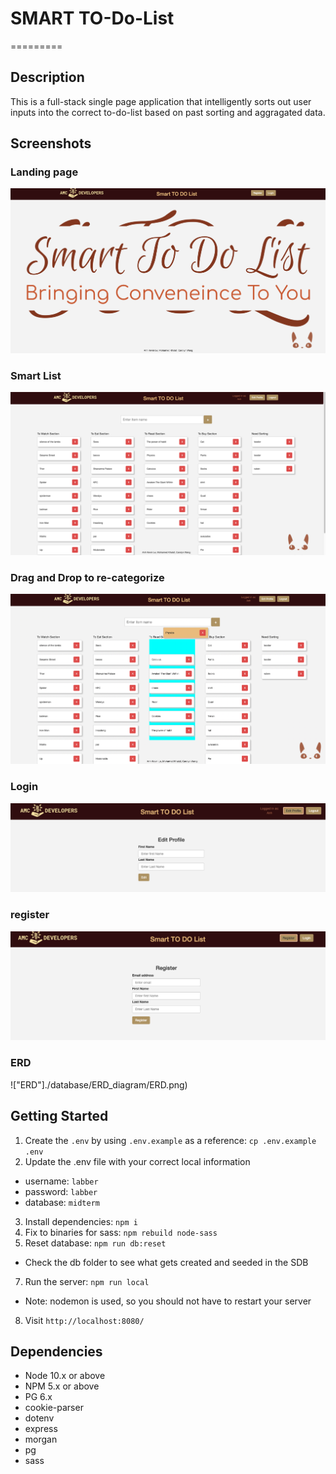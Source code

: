 # SMART TO-Do-List
=========

## Description

This is a full-stack single page application that intelligently sorts out user inputs into the correct to-do-list based on past sorting and aggragated data.

## Screenshots

### Landing page
!["land"](./readme_images/landing-page.png)

### Smart List
!["list"](./readme_images/smart-list.png)

### Drag and Drop to re-categorize
!["Drag Drop"](./readme_images/drag-drop.png)

### Login
!["Log In"](./readme_images/login.png)

### register
!["register"](./readme_images/register.png)

### ERD
!["ERD"]./database/ERD_diagram/ERD.png)

## Getting Started

1. Create the `.env` by using `.env.example` as a reference: `cp .env.example .env`
2. Update the .env file with your correct local information 
  - username: `labber` 
  - password: `labber` 
  - database: `midterm`
3. Install dependencies: `npm i`
4. Fix to binaries for sass: `npm rebuild node-sass`
5. Reset database: `npm run db:reset`
  - Check the db folder to see what gets created and seeded in the SDB
7. Run the server: `npm run local`
  - Note: nodemon is used, so you should not have to restart your server
8. Visit `http://localhost:8080/`


## Dependencies

- Node 10.x or above
- NPM 5.x or above
- PG 6.x
- cookie-parser
- dotenv
- express
- morgan
- pg
- sass

